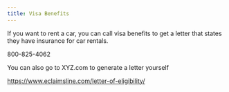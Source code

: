 ```yaml
---
title: Visa Benefits
---
```


If you want to rent a car, you can call visa benefits to get a letter that states they have insurance for car rentals.

800-825-4062

You can also go to XYZ.com to generate a letter yourself

<https://www.eclaimsline.com/letter-of-eligibility/>

